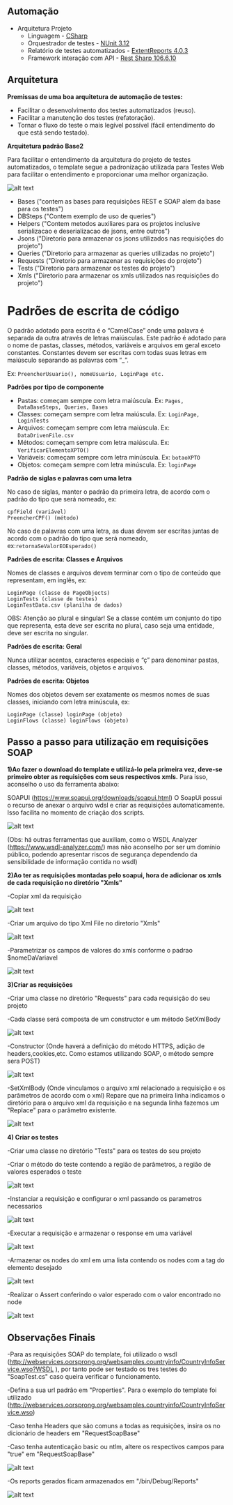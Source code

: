 ## Automação

- Arquitetura Projeto
	- Linguagem		- [CSharp](https://docs.microsoft.com/pt-br/dotnet/csharp/ "CSharp")
	- Orquestrador de testes - [NUnit 3.12](https://github.com/nunit/nunit "NUnit 3.12")
	- Relatório de testes automatizados - [ExtentReports 4.0.3](http://extentreports.com/docs/versions/4/net/ "ExtentReports 4.0.3")
	- Framework interação com API - [Rest Sharp 106.6.10](http://restsharp.org/ "RestSharp 106.6.10") 


## Arquitetura

**Premissas de uma boa arquitetura de automação de testes:**
*  Facilitar o desenvolvimento dos testes automatizados (reuso).
*  Facilitar a manutenção dos testes (refatoração).
*  Tornar o fluxo do teste o mais legível possível (fácil entendimento do que está sendo testado).

**Arquitetura padrão Base2**

Para facilitar o entendimento da arquitetura do projeto de testes automatizados, o template segue a padronização utilizada para Testes Web para facilitar o entendimento e proporcionar uma melhor organização.

![alt text](https://i.imgur.com/NbiGGUL.png)

  - Bases ("contem as bases para requisições REST e SOAP alem da base para os testes")
  - DBSteps ("Contem exemplo de uso de queries")
  - Helpers ("Contem metodos auxiliares para os projetos inclusive serializacao e deserializacao de jsons, entre outros")
  - Jsons ("Diretorio para armazenar os jsons utilizados nas requisições do projeto")
  - Queries ("Diretorio para armazenar as queries utilizadas no projeto")
  - Requests ("Diretorio para armazenar as requisições do projeto")
  - Tests ("Diretorio para armazenar os testes do projeto")
  - Xmls ("Diretorio para armazenar os xmls utilizados nas requisições do projeto")


# Padrões de escrita de código

O padrão adotado para escrita é o “CamelCase” onde uma palavra é separada da outra através de letras maiúsculas. Este padrão é adotado para o nome de pastas, classes, métodos, variáveis e arquivos em geral exceto constantes. Constantes devem ser escritas com todas suas letras em maiúsculo separando as palavras com “_”.

Ex: `PreencherUsuario(), nomeUsuario, LoginPage etc.`

**Padrões por tipo de componente**

* Pastas: começam sempre com letra maiúscula. Ex: `Pages, DataBaseSteps, Queries, Bases`
* Classes: começam sempre com letra maiúscula. Ex: `LoginPage, LoginTests`
* Arquivos: começam sempre com letra maiúscula. Ex: `DataDrivenFile.csv`
* Métodos: começam sempre com letra maiúscula. Ex: `VerificarElementoXPTO()`
* Variáveis: começam sempre com letra minúscula. Ex: `botaoXPTO`
* Objetos: começam sempre com letra minúscula. Ex: `loginPage`


**Padrão de siglas e palavras com uma letra**

No caso de siglas, manter o padrão da primeira letra, de acordo com o padrão do tipo que será nomeado, ex:

```
cpfField (variável)
PreencherCPF() (método)
```

No caso de palavras com uma letra, as duas devem ser escritas juntas de acordo com o padrão do tipo que será nomeado, ex:`retornaSeValorEOEsperado()`



**Padrões de escrita: Classes e Arquivos**

Nomes de classes e arquivos devem terminar com o tipo de conteúdo que representam, em inglês, ex:

```
LoginPage (classe de PageObjects)
LoginTests (classe de testes)
LoginTestData.csv (planilha de dados)
```

OBS: Atenção ao plural e singular! Se a classe contém um conjunto do tipo que representa, esta deve ser escrita no plural, caso seja uma entidade, deve ser escrita no singular.


**Padrões de escrita: Geral**

Nunca utilizar acentos, caracteres especiais e “ç” para denominar pastas, classes, métodos, variáveis, objetos e arquivos.

**Padrões de escrita: Objetos**

Nomes dos objetos devem ser exatamente os mesmos nomes de suas classes, iniciando com letra minúscula, ex:

```
LoginPage (classe) loginPage (objeto)
LoginFlows (classe) loginFlows (objeto)
```

## Passo a passo para utilização em requisições SOAP

**1)Ao fazer o download do template e utilizá-lo pela primeira vez, deve-se primeiro obter as requisições com seus respectivos xmls.**
Para isso, aconselho o uso da ferramenta abaixo:

SOAPUI (https://www.soapui.org/downloads/soapui.html)
O SoapUi possui o recurso de anexar o arquivo wdsl e criar as requisições automaticamente. Isso facilita no momento de criação dos scripts.
		 
![alt text](https://imgur.com/NNHI4Lk.png)
		 
		 
(Obs: há outras ferramentas que auxiliam, como o WSDL Analyzer (https://www.wsdl-analyzer.com/)	mas não aconselho por ser um domínio público, podendo apresentar riscos de segurança dependendo da sensibilidade de informação contida no wsdl)	 



**2)Ao ter as requisições montadas pelo soapui, hora de adicionar os xmls de cada requisição no diretório "Xmls"**

-Copiar xml da requisição
 
![alt text](https://imgur.com/Y6aQ3z1.png)



-Criar um arquivo do tipo Xml File no diretorio "Xmls"

![alt text](https://imgur.com/NKAyDZn.png)



-Parametrizar os campos de valores do xmls conforme o padrao $nomeDaVariavel

![alt text](https://imgur.com/AaCnpk4.png)



**3)Criar as requisições**

-Criar uma classe no diretório "Requests" para cada requisição do seu projeto

-Cada classe será composta de um constructor e um método SetXmlBody

![alt text](https://imgur.com/VNyvt8r.png)



-Constructor (Onde haverá a definição do método HTTPS, adição de headers,cookies,etc. Como estamos utilizando SOAP, o método sempre sera POST)

![alt text](https://imgur.com/UnWmmIu.png)


-SetXmlBody (Onde vinculamos o arquivo xml relacionado a requisição e os parâmetros de acordo com o xml)
Repare que na primeira linha indicamos o diretório para o arquivo xml da requisição e na segunda linha fazemos um "Replace" para o parâmetro existente.

![alt text](https://imgur.com/1h0VadL.png)



**4) Criar os testes**

-Criar uma classe no diretório "Tests" para os testes do seu projeto

-Criar o método do teste contendo a região de parâmetros, a região de valores esperados o teste

![alt text](https://imgur.com/DmNI8Zt.png)


-Instanciar a requisição e configurar o xml passando os parametros necessarios
	  
![alt text](https://imgur.com/5QS5Bx7.png)
	  
	  
-Executar a requisição e armazenar o response em uma variável
	  
![alt text](https://imgur.com/nwB3GRT.png)
	  
	  
-Armazenar os nodes do xml em uma lista contendo os nodes com a tag do elemento desejado
	  
![alt text](https://imgur.com/XBHj6MD.png)
	  
	  
-Realizar o Assert conferindo o valor esperado com o valor encontrado no node
	  
![alt text](https://imgur.com/s2zVmxS.png)
	  
	  
	  
	  
	  
## Observações Finais

-Para as requisições SOAP do template, foi utilizado o wsdl (http://webservices.oorsprong.org/websamples.countryinfo/CountryInfoService.wso?WSDL ), por tanto pode ser testado os tres testes do "SoapTest.cs" caso queira verificar o funcionamento.

-Defina a sua url padrão em "Properties". Para o exemplo do template foi utilizado (http://webservices.oorsprong.org/websamples.countryinfo/CountryInfoService.wso)

-Caso tenha Headers que são comuns a todas as requisições, insira os no dicionário de headers em "RequestSoapBase"

-Caso tenha autenticação basic ou ntlm, altere os respectivos campos para "true" em "RequestSoapBase"

![alt text](https://imgur.com/dimR0zy.png)


-Os reports gerados ficam armazenados em "/bin/Debug/Reports"

![alt text](https://imgur.com/uModtXc.png)